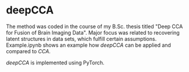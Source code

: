 # deepCCA
The method was coded in the course of my B.Sc. thesis titled "Deep CCA for Fusion of Brain Imaging Data". Major focus was related to recovering latent structures in data sets, which fulfill certain assumptions. Example.ipynb shows an example how *deepCCA* can be applied and compared to *CCA*.

*deepCCA* is implemented using PyTorch. 
